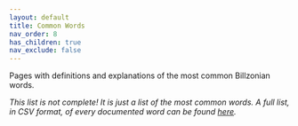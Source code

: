 ```yaml
---
layout: default
title: Common Words
nav_order: 8
has_children: true
nav_exclude: false
---
```


Pages with definitions and explanations of the most common Billzonian words.  

*This list is not complete! It is just a list of the most common words.*
*A full list, in CSV format, of every documented word can be found [here](../vocabulary.csv).*
